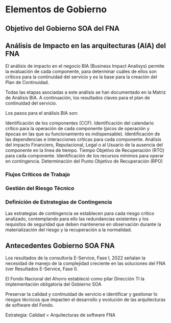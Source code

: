 # Elementos de Gobierno



## Objetivo del Gobierno SOA del FNA


## Análisis de Impacto en las arquitecturas (AIA) del FNA
El análisis de impacto en el negocio BIA (Business Impact Analisys) permite la evaluación de cada componente, para determinar cuáles de ellos son críticos para la continuidad del servicio y es la base para la creación del Plan de Continuidad. 

Todas las etapas asociadas a este análisis se han documentado en la Matriz de Análisis BIA. A continuación, los resultados claves para el plan de continuidad del servicio.

Los pasos para el análisis BIA son: 
 
Identificación de los componentes (CCF).
Identificación del calendario crítico para la operación de cada componente (picos de operación y épocas en las que su funcionamiento es indispensable).
Identificación de las dependencias e interacciones críticas para cada componente.
Análisis del impacto Financiero, Reputacional, Legal o al Usuario de la ausencia del componente en la línea de tiempo.
Tiempo Objetivo de Recuperación (RTO) para cada componente.
Identificación de los recursos mínimos para operar en contingencia.
Determinación del Punto Objetivo de Recuperación (RPO)
 
### Flujos Críticos de Trabajo

### Gestión del Riesgo Técnico

### Definición de Estrategias de Contingencia
Las estrategias de contingencia se establecen para cada riesgo crítico analizado, contemplando para ello las redundancias existentes y los requisitos de seguridad que deben mantenerse en observación durante la materialización del riesgo y la recuperación a la normalidad.


## Antecedentes Gobierno SOA FNA

Los resultados de la consultoría E-Service, Fase I, 2022 señalan la necesidad de manejo de la complejidad creciente en las soluciones del FNA (ver Resultados E-Service, Fase I). 

El Fondo Nacional del Ahorro estableció como pilar Dirección TI la implementación obligatoria del Gobierno SOA

Preservar la calidad y continuidad de servicio e identificar y gestionar lo riesgos técnicos que impacten el desarrollo y evolución de las arquitecturas de software del Fondo.

Estrategia: Calidad = Arquitecturas de software FNA

